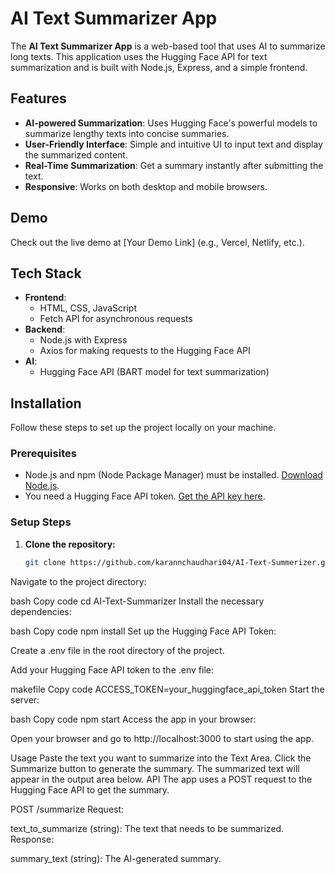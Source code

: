# AI Text Summarizer App

The **AI Text Summarizer App** is a web-based tool that uses AI to summarize long texts. This application uses the Hugging Face API for text summarization and is built with Node.js, Express, and a simple frontend.

## Features

- **AI-powered Summarization**: Uses Hugging Face's powerful models to summarize lengthy texts into concise summaries.
- **User-Friendly Interface**: Simple and intuitive UI to input text and display the summarized content.
- **Real-Time Summarization**: Get a summary instantly after submitting the text.
- **Responsive**: Works on both desktop and mobile browsers.

## Demo

Check out the live demo at [Your Demo Link] (e.g., Vercel, Netlify, etc.).

## Tech Stack

- **Frontend**:
  - HTML, CSS, JavaScript
  - Fetch API for asynchronous requests
- **Backend**:
  - Node.js with Express
  - Axios for making requests to the Hugging Face API
- **AI**:
  - Hugging Face API (BART model for text summarization)

## Installation

Follow these steps to set up the project locally on your machine.

### Prerequisites

- Node.js and npm (Node Package Manager) must be installed. [Download Node.js](https://nodejs.org/).
- You need a Hugging Face API token. [Get the API key here](https://huggingface.co/).

### Setup Steps

1. **Clone the repository:**

   ```bash
   git clone https://github.com/karannchaudhari04/AI-Text-Summerizer.git

Navigate to the project directory:

bash
Copy code
cd AI-Text-Summarizer
Install the necessary dependencies:

bash
Copy code
npm install
Set up the Hugging Face API Token:

Create a .env file in the root directory of the project.

Add your Hugging Face API token to the .env file:

makefile
Copy code
ACCESS_TOKEN=your_huggingface_api_token
Start the server:

bash
Copy code
npm start
Access the app in your browser:

Open your browser and go to http://localhost:3000 to start using the app.

Usage
Paste the text you want to summarize into the Text Area.
Click the Summarize button to generate the summary.
The summarized text will appear in the output area below.
API
The app uses a POST request to the Hugging Face API to get the summary.

POST /summarize
Request:

text_to_summarize (string): The text that needs to be summarized.
Response:

summary_text (string): The AI-generated summary.
